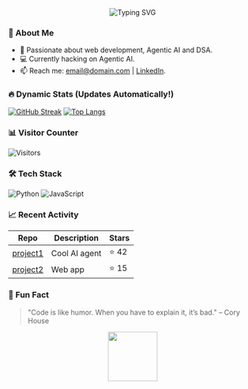 <div align="center">
  <img src="https://readme-typing-svg.herokuapp.com?font=Fira+Code&pause=1000&color=0EA5E9&center=true&vCenter=true&width=435&lines=Hi+there!+I'm+%5BYOUR+NAME%5D;Full-Stack+Dev+%26+AI+Enthusiast;Always+learning+%26+building" alt="Typing SVG" />
</div>

### 👋 About Me
- 🚀 Passionate about web development, Agentic AI and DSA.
- 💻 Currently hacking on Agentic AI.
- 📫 Reach me: [email@domain.com](mailto:prsdx.dev@gmail.com) | [LinkedIn](https://linkedin.com/in/prasadshubham).

### 🔥 Dynamic Stats (Updates Automatically!)
<!-- These will be auto-filled by GitHub Actions -->

[![GitHub Streak](https://github-readme-streak-stats.herokuapp.com?user=yourusername&theme=radical)](https://github.com/DenverCoder1/github-readme-streak-stats)
[![Top Langs](https://github-readme-stats.vercel.app/api/top-languages/?username=yourusername&layout=compact&theme=radical)](https://github.com/anuraghazra/github-readme-stats)

### 📊 Visitor Counter
![Visitors](https://visit-counter.itsmeow.dev/counter.png?username=yourusername&count=1) <!-- Auto-updates via external service -->

### 🛠️ Tech Stack
![Python](https://img.shields.io/badge/Python-3776AB?style=for-the-badge&logo=python&logoColor=white)
![JavaScript](https://img.shields.io/badge/JavaScript-F7DF1E?style=for-the-badge&logo=javascript&logoColor=black)
<!-- Add more badges from shields.io -->

### 📈 Recent Activity
<!-- Auto-updated section: Latest repos, commits, etc. -->
| Repo | Description | Stars |
|------|-------------|-------|
| [project1](link) | Cool AI agent | ⭐ 42 |
| [project2](link) | Web app | ⭐ 15 |

### 🎯 Fun Fact
> "Code is like humor. When you have to explain it, it’s bad." – Cory House

<div align="center">
  <img src="https://media.giphy.com/media/dWesBJnPYMs0k/giphy.gif" width="100" height="100" />
</div>
